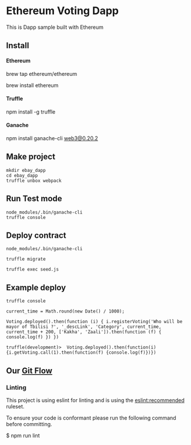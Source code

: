 # Ethereum Voting Dapp
This is Dapp sample built with Ethereum


## Install 

#### Ethereum
brew tap ethereum/ethereum

brew install ethereum

#### Truffle
npm install -g truffle

#### Ganache
npm install ganache-cli web3@0.20.2


Make project
-----------

```shell
mkdir ebay_dapp
cd ebay_dapp
truffle unbox webpack
```
 
Run Test mode
-----------

```shell
node_modules/.bin/ganache-cli
truffle console
```

Deploy contract
-----------
```shell
node_modules/.bin/ganache-cli

truffle migrate

truffle exec seed.js
```

Example deploy
-----------
```shell
truffle console

current_time = Math.round(new Date() / 1000);

Voting.deployed().then(function (i) { i.registerVoting('Who will be mayor of Tbilisi ?', '_descLink', 'Category', current_time, current_time + 200, ['Kakha', 'Zaali']).then(function (f) { console.log(f) }) })

truffle(development)>  Voting.deployed().then(function(i) {i.getVoting.call(1).then(function(f) {console.log(f)})})
```


Our [Git Flow](https://github.com/vobi-io/vobi-voting/blob/master/README.md)
--------------------------------------

### Linting

This project is using eslint for linting and is using the [eslint:recommended](https://github.com/eslint/eslint/blob/master/conf/eslint.json) ruleset.

To ensure your code is conformant please run the following command before committing.

$ npm run lint
